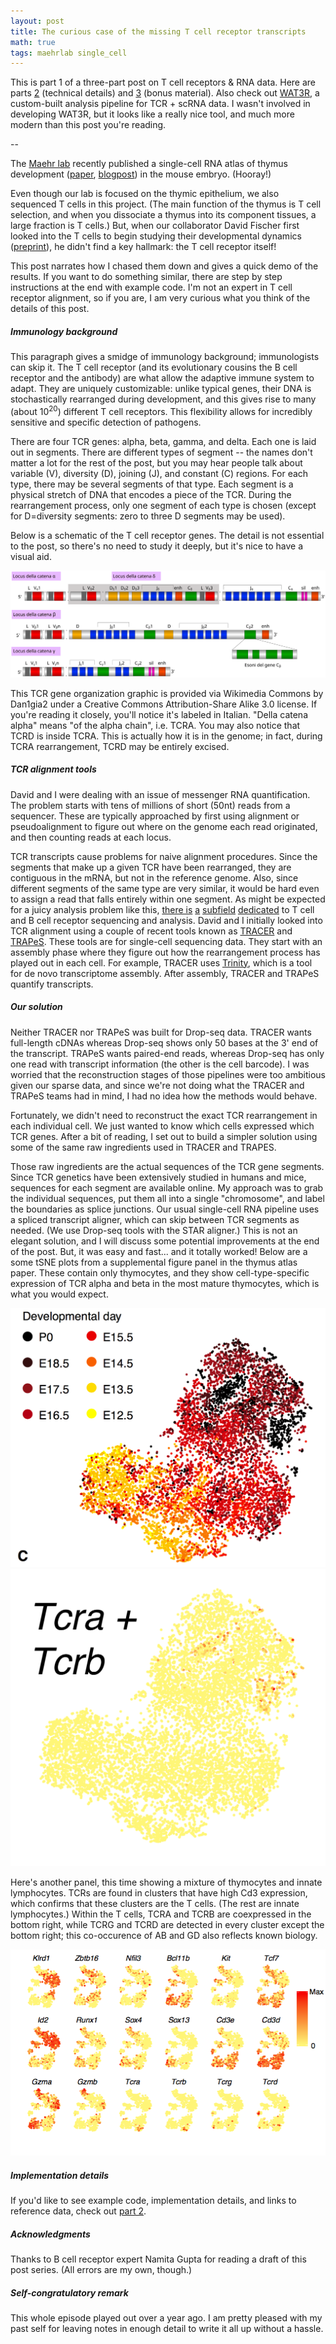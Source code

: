 ```yaml
---
layout: post
title: The curious case of the missing T cell receptor transcripts
math: true
tags: maehrlab single_cell 
---
```



This is part 1 of a three-part post on T cell receptors & RNA data. Here are parts [2](https://ekernf01.github.io/TCR-part-2) (technical details) and [3](https://ekernf01.github.io/TCR-part-3) (bonus material). Also check out [WAT3R](https://github.com/mainciburu/WAT3R), a custom-built analysis pipeline for TCR + scRNA data. I wasn't involved in developing WAT3R, but it looks like a really nice tool, and much more modern than this post you're reading.

--

The [Maehr lab](https://ekernf01.github.io/about_maehrlab) recently published a single-cell RNA atlas of thymus development ([paper](https://www.cell.com/immunity/abstract/S1074-7613(18)30184-5), [blogpost](https://ekernf01.github.io/thymus_atlas)) in the mouse embryo. (Hooray!) 

Even though our lab is focused on the thymic epithelium, we also sequenced  T cells in this project. (The main function of the thymus is T cell selection, and when you dissociate a thymus into its component tissues, a large fraction is T cells.) But, when our collaborator David Fischer first looked into the T cells to begin studying their developmental dynamics ([preprint](https://www.biorxiv.org/content/early/2017/11/14/219188)), he didn't find a key hallmark: the T cell receptor itself!

This post narrates how I chased them down and gives a quick demo of the results. If you want to do something similar, there are step by step instructions at the end with example code. I'm not an expert in T cell receptor alignment, so if you are, I am very curious what you think of the details of this post.

##### Immunology background

This paragraph gives a smidge of immunology background; immunologists can skip it. The T cell receptor (and its evolutionary cousins the B cell receptor and the antibody) are what allow the adaptive immune system to adapt. They are uniquely customizable: unlike typical genes, their DNA is stochastically rearranged during development, and this gives rise to many (about $10^{20}$) different T cell receptors. This flexibility allows for incredibly sensitive and specific detection of pathogens. 

There are four TCR genes: alpha, beta, gamma, and delta. Each one is laid out in segments. There are different types of segment -- the names don't matter a lot for the rest of the post, but you may hear people talk about variable (V), diversity (D), joining (J), and constant (C) regions. For each type, there may be several segments of that type. Each segment is a physical stretch of DNA that encodes a piece of the TCR. During the rearrangement process, only one segment of each type is chosen (except for D=diversity segments: zero to three D segments may be used). 

Below is a schematic of the T cell receptor genes. The detail is not essential to the post, so there's no need to study it deeply, but it's nice to have a visual aid. 

![T cell receptor genes](/images/Genic_organization_TCR.svg)

This TCR gene organization graphic is provided via Wikimedia Commons by Dan1gia2 under a Creative Commons Attribution-Share Alike 3.0 license. If you're reading it closely, you'll notice it's labeled in Italian. "Della catena alpha" means "of the alpha chain", i.e. TCRA. You may also notice that TCRD is inside TCRA. This is actually how it is in the genome; in fact, during TCRA rearrangement, TCRD may be entirely excised.

##### TCR alignment tools

David and I were dealing with an issue of messenger RNA quantification. The problem starts with tens of millions of short (50nt) reads from a sequencer. These are typically approached by first using alignment or pseudoalignment to figure out where on the genome each read originated, and then counting reads at each locus.

TCR transcripts cause problems for naive alignment procedures. Since the segments that make up a given TCR have been rearranged, they are contiguous in the mRNA, but not in the reference genome. Also, since different segments of the same type are very similar, it would be hard even to assign a read that falls entirely within one segment. As might be expected for a juicy analysis problem like this, 
[there is](https://www.ncbi.nlm.nih.gov/pmc/articles/PMC5073965/)
[a](https://www.ncbi.nlm.nih.gov/pubmed/26069265) 
[subfield](https://www.ncbi.nlm.nih.gov/pubmed/26963138)
[dedicated](https://www.ncbi.nlm.nih.gov/pmc/articles/PMC4654805/)
to T cell and B cell receptor sequencing and analysis. David and I initially looked into TCR alignment using a couple of recent tools known as [TRACER](https://github.com/Teichlab/tracer#summarise-summary-and-clonotype-networks) and [TRAPeS](https://www.ncbi.nlm.nih.gov/pmc/articles/PMC5766189/). These tools are for single-cell sequencing data. They start with an assembly phase where they figure out how the rearrangement process has played out in each cell. For example, TRACER uses [Trinity](https://github.com/trinityrnaseq/trinityrnaseq/wiki/Genome-Guided-Trinity-Transcriptome-Assembly), which is a tool for de novo transcriptome assembly. After assembly, TRACER and TRAPeS quantify transcripts.

##### Our solution

Neither TRACER nor TRAPeS was built for Drop-seq data. TRACER wants full-length cDNAs whereas Drop-seq shows only 50 bases at the 3' end of the transcript. TRAPeS wants paired-end reads, whereas Drop-seq  has only one read with transcript information (the other is the cell barcode). I was worried that the reconstruction stages of those pipelines were too ambitious given our sparse data, and since we're not doing what the TRACER and TRAPeS teams had in mind, I had no idea how the methods would behave. 

Fortunately, we didn't need to reconstruct the exact TCR rearrangement in each individual cell. We just wanted to know which cells expressed which TCR genes. After a bit of reading, I set out to build a simpler solution using some of the same raw ingredients used in TRACER and TRAPES.

Those raw ingredients are the actual sequences of the TCR gene segments. Since TCR genetics have been extensively studied in humans and mice, sequences for each segment are available online. My approach was to grab the individual sequences, put them all into a single "chromosome", and label the boundaries as splice junctions. Our usual single-cell RNA pipeline uses a spliced transcript aligner, which can skip between TCR segments as needed. (We use Drop-seq tools with the STAR aligner.) This is not an elegant solution, and I will discuss some potential improvements at the end of the post. But, it was easy and fast... and it totally worked! Below are a some tSNE plots from a supplemental figure panel in the thymus atlas paper. These contain only thymocytes, and they show cell-type-specific expression of TCR alpha and beta in the most mature thymocytes, which is what you would expect. 

![Thymocytes from the Atlas show TCR expression where expected](/images/tsne_T_eday.png)
![Thymocytes from the Atlas show TCR expression where expected](/images/tsne_T_tcr.png)

Here's another panel, this time showing a mixture of thymocytes and innate lymphocytes. TCRs are found in clusters that have high Cd3 expression, which confirms that these clusters are the T cells. (The rest are innate lymphocytes.) Within the T cells, TCRA and TCRB are coexpressed in the bottom right, while TCRG and TCRD are detected in every cluster except the bottom right; this co-occurence of AB and GD also reflects known biology.
 
![TCR expression helps distinguish innate lymphoid cells, alpha-beta T cells, and gamma-delta T cells](/images/tsne_ncl.png)

##### Implementation details

If you'd like to see example code, implementation details, and links to reference data, check out [part 2](https://ekernf01.github.io/TCR-part-2).

##### Acknowledgments

Thanks to B cell receptor expert Namita Gupta for reading a draft of this post series. (All errors are my own, though.) 

##### Self-congratulatory remark

This whole episode played out over a year ago. I am pretty pleased with my past self for leaving notes in enough detail to write it all up without a hassle.
